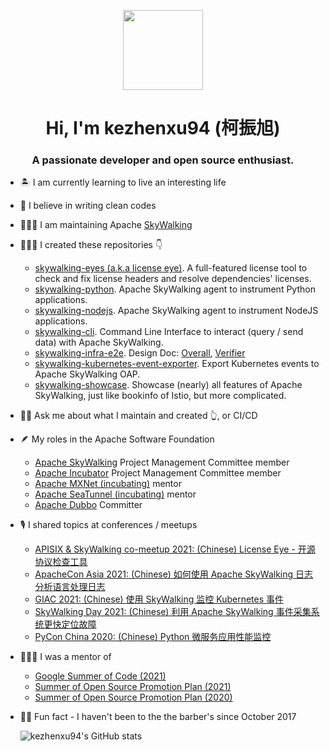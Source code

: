 <p align="center">
  <img style="width:8rem; height:auto" src="https://user-images.githubusercontent.com/15965696/138292443-0f9c2c63-12a1-4088-9b0a-6afb39dd37ee.png"/>
</p>

<h1 align="center">Hi, I'm kezhenxu94 (柯振旭)</h1>
<h3 font-size="20" align="center">A passionate developer and open source enthusiast.</h3>

- 🏝 I am currently learning to live an interesting life

- 🧹 I believe in writing clean codes

- 🧑🏻‍🔧 I am maintaining Apache [SkyWalking](http://github.com/apache/skywalking)

- 👨🏻‍💻 I created these repositories 👇
  - [skywalking-eyes (a.k.a license eye)](http://github.com/apache/skywalking-eyes). A full-featured license tool to check and fix license headers and resolve dependencies' licenses.
  - [skywalking-python](http://github.com/apache/skywalking-python). Apache SkyWalking agent to instrument Python applications.
  - [skywalking-nodejs](http://github.com/apache/skywalking-nodejs). Apache SkyWalking agent to instrument NodeJS applications.
  - [skywalking-cli](http://github.com/apache/skywalking-cli). Command Line Interface to interact (query / send data) with Apache SkyWalking.
  - [skywalking-infra-e2e](http://github.com/apache/skywalking-infra-e2e). Design Doc: [Overall](https://skywalking.apache.org/blog/e2e-design/), [Verifier](https://skywalking.apache.org/blog/2021-02-01-e2e-verifier-design/)
  - [skywalking-kubernetes-event-exporter](https://github.com/apache/skywalking-kubernetes-event-exporter). Export Kubernetes events to Apache SkyWalking OAP.
  - [skywalking-showcase](https://github.com/apache/skywalking-showcase). Showcase (nearly) all features of Apache SkyWalking, just like bookinfo of Istio, but more complicated.

- 🙋🏻 Ask me about what I maintain and created 👆, or CI/CD

- 🪶 My roles in the Apache Software Foundation
  - [Apache SkyWalking](https://skywalking.apache.org) Project Management Committee member
  - [Apache Incubator](https://incubator.apache.org) Project Management Committee member
  - [Apache MXNet (incubating)](http://github.com/apache/incubator-mxnet) mentor
  - [Apache SeaTunnel (incubating)](http://github.com/apache/incubator-seatunnel) mentor
  - [Apache Dubbo](http://github.com/apache/dubbo) Committer

- 🎙 I shared topics at conferences / meetups
  - [APISIX & SkyWalking co-meetup 2021: (Chinese) License Eye - 开源协议检查工具](https://www.bilibili.com/video/BV1Kb4y1a7Gi) 
  - [ApacheCon Asia 2021: (Chinese) 如何使用 Apache SkyWalking 日志分析语言处理日志](https://www.youtube.com/watch?v=-FfI0DPwqjA)
  - [GIAC 2021: (Chinese) 使用 SkyWalking 监控 Kubernetes 事件](https://giac.msup.com.cn/teacher?id=8192)
  - [SkyWalking Day 2021: (Chinese) 利用 Apache SkyWalking 事件采集系统更快定位故障](https://www.bilibili.com/video/BV1NU4y1V7LX)
  - [PyCon China 2020: (Chinese) Python 微服务应用性能监控](https://www.bilibili.com/video/BV1Ry4y167b6/)

- 👨🏼‍🎓 I was a mentor of
  - [Google Summer of Code (2021)](https://summerofcode.withgoogle.com/archive/2021/projects/5224136162410496/)
  - [Summer of Open Source Promotion Plan (2021)](https://summer.iscas.ac.cn/#/org/orgdetail/apacheskywalking?lang=en)
  - [Summer of Open Source Promotion Plan (2020)](https://isrc.iscas.ac.cn/summer2020/#/organisations/apache-sw)

- 💇🏻 Fun fact - I haven't been to the the barber's since October 2017

  ![kezhenxu94's GitHub stats](https://github-readme-stats.vercel.app/api?username=kezhenxu94&show_icons=true&title_color=fff&icon_color=79ff97&text_color=c9d1d9&bg_color=0d1117&border_color=333)
